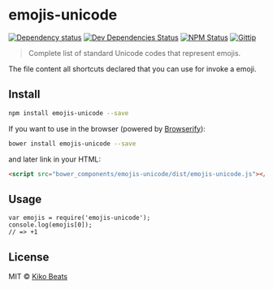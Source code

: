 # emojis-unicode

[![Dependency status](http://img.shields.io/david/Kikobeats/emojis-unicode.svg?style=flat-square)](https://david-dm.org/Kikobeats/emojis-unicode)
[![Dev Dependencies Status](http://img.shields.io/david/dev/Kikobeats/emojis-unicode.svg?style=flat-square)](https://david-dm.org/Kikobeats/emojis-unicode#info=devDependencies)
[![NPM Status](http://img.shields.io/npm/dm/emojis-unicode.svg?style=flat-square)](https://www.npmjs.org/package/emojis-unicode)
[![Gittip](http://img.shields.io/gittip/Kikobeats.svg?style=flat-square)](https://www.gittip.com/Kikobeats/)

> Complete list of standard Unicode codes that represent emojis.

The file content all shortcuts declared that you can use for invoke a emoji.

## Install

```bash
npm install emojis-unicode --save
```

If you want to use in the browser (powered by [Browserify](http://browserify.org/)):

```bash
bower install emojis-unicode --save
```

and later link in your HTML:

```html
<script src="bower_components/emojis-unicode/dist/emojis-unicode.js"></script>
```

## Usage

```
var emojis = require('emojis-unicode');
console.log(emojis[0]);
// => +1
```

## License

MIT © [Kiko Beats](http://www.kikobeats.com)
